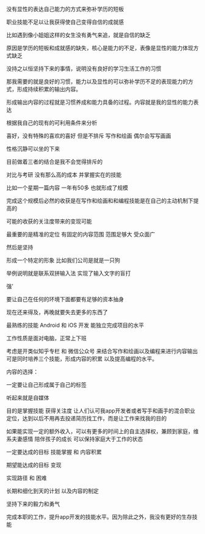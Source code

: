 没有显性的表达自己能力的方式来弥补学历的短板

职业技能不足以让我获得使自己变得自信的成就感

比如遇到像小姐姐这样的女生没有勇气来追，就是自信的缺乏

原因是学历的短板和成就感的缺失，核心是能力的不足，表像是显性的能力体现方式缺乏

没持之以恒坚持下来的事情，说明没有良好的学习生活工作的习惯

那我需要的就是良好的习惯，能力以及显性的可以弥补学历不足的表现能力的方式，形成持续积累的输出内容。

形成输出内容的过程就是习惯养成和能力具备的过程。内容就是我的显性的能力表达

根据我自己的现有的可利用条件来分析

喜好，没有特殊的喜欢的喜好 但是不排斥 写作和绘画 偶尔会写写画画

性格沉静可以坐的下来 

目前做着三者的结合是我不会觉得排斥的 

对比与考研 没有那么高的成本 并掌握实在的技能

比如一个星期一篇内容 一年有50多 也就形成了规模 

完成这个规模后必然的收获是在写作和绘画和和编程技能是在自己的主动机制下提高的

可能的收获的关注度带来的变现可能

最重要的是精准的定位 有固定的内容范围 范围足够大 受众面广

然后是坚持

形成一个特定的形象 比如我们公司是就是一只狗

举例说明就是联系双拼输入法 实现了输入文字的盲打

强’

要让自己在任何的环境下面都要有足够的资本抽身

现在还来得及，再晚就要失去更多的东西了 

最熟练的技能 Android 和 iOS 开发 能独立完成项目的水平

工作性质是面对电脑，正常上下班

考虑是开类似知乎专栏 和 微信公众号 来结合写作和绘画以及编程来进行内容输出可是同时培养三个技能，形成内容的积累 以及提高编程的水平。

内容的选择：

一定要让自己形成属于自己的标签

听起来就是自媒体 

目的是掌握技能 获得关注度 让人们认可我app开发者或者写手和画手的混合职业定位，达到以后不用再去投递简历找工作，而是让工作来找我的目的

如果能实现一定的额外收入，可以有更多的时间上的自主选择权，兼顾到家庭，维系夫妻感情 陪伴孩子的成长 可以保持家庭大于工作的状态

一定要达成的目标 技能掌握 和 内容积累

 期望能达成的目标  变现

实现路径 和 困难

长期和细化到天的计划 以及内容的制定

坚持下来的毅力和勇气

完成本职的工作，提升app开发的技能水平。因为除此之外，我没有更好的生存技能

